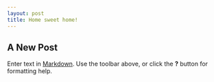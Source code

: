 ```yaml
---
layout: post
title: Home sweet home!
---
```


## A New Post

Enter text in [Markdown](http://daringfireball.net/projects/markdown/). Use the toolbar above, or click the **?** button for formatting help.

